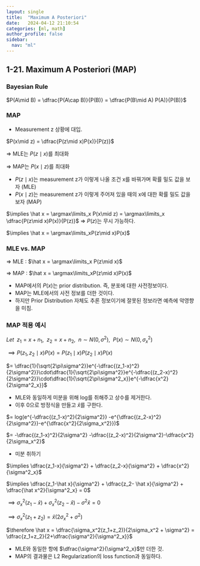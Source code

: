 ```yaml
---
layout: single
title:  "Maximum A Posteriori"
date:   2024-04-12 21:10:54 
categories: [ml, math]
author_profile: false
sidebar:
  nav: "ml"
---
```

## 1-21. Maximum A Posteriori (MAP)

### Bayesian Rule

$P(A\mid B) = \dfrac{P(A\cap B)}{P(B)} = \dfrac{P(B\mid A) P(A)}{P(B)}$

### MAP

- Measurement z 상황에 대입.

$P(x\mid z) = \dfrac{P(z\mid x)P(x)}{P(z)}$

⇒ MLE는 $P(z\mid x)$를 최대화

⇒ MAP는 $P(x\mid z)$를 최대화

- $P(z\mid x)$는 measurement z가 이렇게 나올 조건 x를 바꿔가며 확률 밀도 값을 보자 (MLE)
- $P(x\mid z)$는 measurement z가 이렇게 주어져 있을 때의 x에 대한 확률 밀도 값을 보자 (MAP)

$\implies \hat x = \argmax\limits_x P(x\mid z) = \argmax\limits_x \dfrac{P(z\mid x)P(x)}{P(z)}$         ⇒ $P(z)$는 무시 가능하다.

$\implies \hat x = \argmax\limits_xP(z\mid x)P(x)$

### MLE vs. MAP

⇒ MLE : $\hat x = \argmax\limits_x P(z\mid x)$

⇒ MAP : $\hat x = \argmax\limits_xP(z\mid x)P(x)$

- MAP에서의 $P(x)$는 prior distribution. 즉, 분포에 대한 사전정보이다.
- MAP는 MLE에서의 사전 정보를 더한 것이다.
- 하지만 Prior Distribution 자체도 추론 정보이기에 잘못된 정보라면 예측에 악영향을 미침.

### MAP 적용 예시

$Let \enspace z_1 = x+n_1, \enspace z_2 = x+n_2, \enspace n \sim N(0, \sigma^2), \enspace P(x) \sim N(0, \sigma^2_x)$

$\implies P(z_1, z_2 \mid x)P(x) = P(z_1\mid x)P(z_2\mid x)P(x)$

$= \dfrac{1}{\sqrt{2\pi\sigma^2}}e^{-\dfrac{(z_1-x)^2}{2\sigma^2}}\cdot\dfrac{1}{\sqrt{2\pi\sigma^2}}e^{-\dfrac{(z_2-x)^2}{2\sigma^2}}\cdot\dfrac{1}{\sqrt{2\pi\sigma^2_x}}e^{-\dfrac{x^2}{2\sigma^2_x}}$

- MLE와 동일하게 미분을 위해 log를 취해주고 상수를 제거한다.
- 이후 0으로 방정식을 만들고 $\hat x$를 구한다.

$= log(e^{-\dfrac{(z_1-x)^2}{2\sigma^2}} -e^{\dfrac{(z_2-x)^2}{2\sigma^2}}-e^{\dfrac{x^2}{2\sigma_x^2}})$

$= -\dfrac{(z_1-x)^2}{2\sigma^2} -\dfrac{(z_2-x)^2}{2\sigma^2}-\dfrac{x^2}{2\sigma_x^2}$

- 미분 취하기

$\implies \dfrac{z_1-x}{\sigma^2} + \dfrac{z_2-x}{\sigma^2} + \dfrac{x^2}{\sigma^2_x}$ 

$\implies \dfrac{z_1-\hat x}{\sigma^2} + \dfrac{z_2- \hat x}{\sigma^2} + \dfrac{\hat x^2}{\sigma^2_x} = 0$ 

$\implies \sigma^2_x(z_1-\hat x) + \sigma^2_x(z_2 - \hat x)-\sigma^2\hat x = 0$

$\implies \sigma^2_x(z_1+z_2) = \hat x(2\sigma^2_x+\sigma^2)$

$\therefore \hat x = \dfrac{\sigma_x^2(z_1+z_2)}{2\sigma_x^2 + \sigma^2} = \dfrac{z_1+z_2}{2+\dfrac{\sigma^2}{\sigma^2_x}}$

- MLE와 동일한 항에 $\dfrac{\sigma^2}{\sigma^2_x}$만 더한 것.
- MAP의 결과물은 L2 Regularization의 loss function과 동일하다.